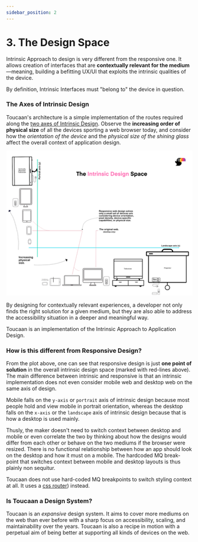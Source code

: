 ```yaml
---
sidebar_position: 2
---
```


# 3. The Design Space

Intrinsic Approach to design is very different from the responsive one. It allows creation of interfaces that are **contextually relevant for the medium**—meaning, building a befitting UX/UI that exploits the intrinsic qualities of the device. 

By definition, Intrinsic Interfaces must "belong to" the device in question.

 
### The Axes of Intrinsic Design 

Toucaan's architecture is a simple implementation of the routes required along the [two axes of Intrinsic Design](/blog/intrinsic-design). Observe the **increasing order of physical size** of all the devices sporting a web browser today, and consider how the _orientation of the device_ and the _physical size of the shining glass_ affect the overall context of application design.

![Toucaan's Intrinsic Design Space](img/intrinsic-design-space.jpg)


By designing for contextually relevant experiences, a developer not only finds the right solution for a given medium, but they are also able to address the accessibility situation in a deeper and meaningful way. 

Toucaan is an implementation of the Intrinsic Approach to Application Design.


### How is this different from Responsive Design?

From the plot above, one can see that responsive design is just **one point of solution** in the overall intrinsic design space (marked with red-lines above). The main difference between intrinsic and responsive is that an intrinsic implementation does not even consider mobile web and desktop web on the same axis of design. 

Mobile falls on the `y-axis` or `portrait` axis of intrinsic design because most people hold and view mobile in portrait orientation, whereas the desktop falls on the `x-axis` or the `landscape` axis of intrinsic design because that is how a desktop is used mainly. 

Thusly, the maker doesn't need to switch context between desktop and mobile or even correlate the two by thinking about how the designs would differ from each other or behave on the two mediums if the browser were resized. There is no functional relationship between how an app should look on the desktop and how it must on a mobile. The hardcoded MQ break-point that switches context between mobile and desktop layouts is thus plainly non sequitur. 

Toucaan does not use hard-coded MQ breakpoints to switch styling context at all. It uses a [css router](router.md)) instead. 



### Is Toucaan a Design System?

Toucaan is an _expansive_ design system. It aims to cover more mediums on the web than ever before with a sharp focus on accessibility, scaling, and maintainability over the years. Toucaan is also a recipe in motion with a perpetual aim of being better at supporting all kinds of devices on the web.

